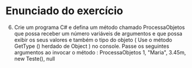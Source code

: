 # Enunciado do exercício

6. Crie um programa C# e defina um método chamado ProcessaObjetos que possa receber um número variáveis de argumentos e que possa exibir os seus valores e também o tipo do objeto ( Use o método GetType () herdado de Object ) no console. Passe os seguintes argumentos ao invocar o método :
ProcessaObjetos 1, "Maria", 3.45m, new Teste(), null
		